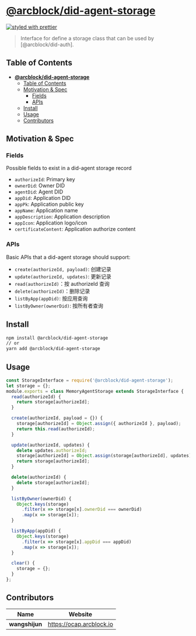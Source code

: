 # [**@arcblock/did-agent-storage**](https://github.com/arcblock/forge-js)

[![styled with prettier](https://img.shields.io/badge/styled_with-prettier-ff69b4.svg)](https://github.com/prettier/prettier)

> Interface for define a storage class that can be used by [@arcblock/did-auth].


## Table of Contents

- [**@arcblock/did-agent-storage**](#arcblockdid-agent-storage)
  - [Table of Contents](#table-of-contents)
  - [Motivation & Spec](#motivation--spec)
    - [Fields](#fields)
    - [APIs](#apis)
  - [Install](#install)
  - [Usage](#usage)
  - [Contributors](#contributors)


## Motivation & Spec

### Fields

Possible fields to exist in a did-agent storage record

* `authorizeId`: Primary key
* `ownerDid`: Owner DID
* `agentDid`: Agent DID
* `appDid`: Application DID
* `appPk`: Application public key
* `appName`: Application name
* `appDescription`: Application description
* `appIcon`: Application logo/icon
* `certificateContent`: Application authorize content

### APIs

Basic APIs that a did-agent storage should support:

* `create(authorizeId, payload)`: 创建记录
* `update(authorizeId, updates)`: 更新记录
* `read(authorizeId)`：按 authorizeId 查询
* `delete(authorizeId)`：删除记录
* `listByApp(appDid)`: 按应用查询
* `listByOwner(ownerDid)`: 按所有者查询


## Install

```sh
npm install @arcblock/did-agent-storage
// or
yarn add @arcblock/did-agent-storage
```


## Usage

```js
const StorageInterface = require('@arcblock/did-agent-storage');
let storage = {};
module.exports = class MemoryAgentStorage extends StorageInterface {
  read(authorizeId) {
    return storage[authorizeId];
  }

  create(authorizeId, payload = {}) {
    storage[authorizeId] = Object.assign({ authorizeId }, payload);
    return this.read(authorizeId);
  }

  update(authorizeId, updates) {
    delete updates.authorizeId;
    storage[authorizeId] = Object.assign(storage[authorizeId], updates);
    return storage[authorizeId];
  }

  delete(authorizeId) {
    delete storage[authorizeId];
  }

  listByOwner(ownerDid) {
    Object.keys(storage)
      .filter(x => storage[x].ownerDid === ownerDid)
      .map(x => storage[x]);
  }

  listByApp(appDid) {
    Object.keys(storage)
      .filter(x => storage[x].appDid === appDid)
      .map(x => storage[x]);
  }

  clear() {
    storage = {};
  }
};
```


## Contributors

| Name           | Website                    |
| -------------- | -------------------------- |
| **wangshijun** | <https://ocap.arcblock.io> |
